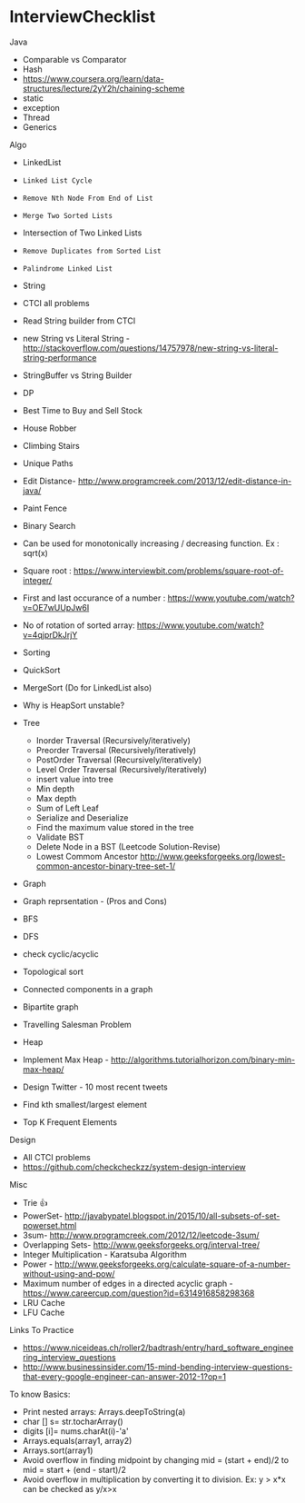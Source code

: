 # InterviewChecklist
 Java
 - Comparable vs Comparator
 - Hash
  - https://www.coursera.org/learn/data-structures/lecture/2yY2h/chaining-scheme
 - static
 - exception
 - Thread
 - Generics


Algo
 - LinkedList
  - 	Linked List Cycle
  - 	Remove Nth Node From End of List
  - 	Merge Two Sorted Lists
  -  Intersection of Two Linked Lists
  - 	Remove Duplicates from Sorted List
  - 	Palindrome Linked List
  
 - String 
  - CTCI all problems
  - Read String builder from CTCI
  - new String vs Literal String - http://stackoverflow.com/questions/14757978/new-string-vs-literal-string-performance
  - StringBuffer vs String Builder
 
 - DP
  - Best Time to Buy and Sell Stock
  - House Robber
  - Climbing Stairs
  - Unique Paths
  - Edit Distance- http://www.programcreek.com/2013/12/edit-distance-in-java/
  - Paint Fence
  
 - Binary Search
  - Can be used for monotonically increasing / decreasing function. Ex : sqrt(x)
  - Square root : https://www.interviewbit.com/problems/square-root-of-integer/
  - First and last occurance of a number : https://www.youtube.com/watch?v=OE7wUUpJw6I
  - No of rotation of sorted array: https://www.youtube.com/watch?v=4qjprDkJrjY

 - Sorting
  - QuickSort
  - MergeSort (Do for LinkedList also)
  - Why is HeapSort unstable?
 
 - Tree
   - Inorder Traversal (Recursively/iteratively)
   - Preorder Traversal (Recursively/iteratively)
   - PostOrder Traversal (Recursively/iteratively)
   - Level Order Traversal (Recursively/iteratively)
   - insert value into tree
   - Min depth
   - Max depth
   - Sum of Left Leaf
   - Serialize and Deserialize
   - Find the maximum value stored in the tree
   - Validate BST
   - Delete Node in a BST  (Leetcode Solution-Revise)
   - Lowest Commom Ancestor http://www.geeksforgeeks.org/lowest-common-ancestor-binary-tree-set-1/
   
 - Graph
  - Graph reprsentation - (Pros and Cons)
  - BFS
  - DFS 
   - check cyclic/acyclic
   - Topological sort
   - Connected components in a graph
   - Bipartite graph
  - Travelling Salesman Problem
  
 - Heap
  - Implement Max Heap - http://algorithms.tutorialhorizon.com/binary-min-max-heap/
  - Design Twitter - 10 most recent tweets
  - Find kth smallest/largest element
  - Top K Frequent Elements

Design
 - All CTCI problems
 - https://github.com/checkcheckzz/system-design-interview
 
Misc
 - Trie :+1:
 - PowerSet- http://javabypatel.blogspot.in/2015/10/all-subsets-of-set-powerset.html
 - 3sum- http://www.programcreek.com/2012/12/leetcode-3sum/
 - Overlapping Sets- http://www.geeksforgeeks.org/interval-tree/
 - Integer Multiplication - Karatsuba Algorithm
 - Power - http://www.geeksforgeeks.org/calculate-square-of-a-number-without-using-and-pow/
 - Maximum number of edges in a directed acyclic graph - https://www.careercup.com/question?id=6314916858298368
 - LRU Cache
 - LFU Cache

Links To Practice
 - https://www.niceideas.ch/roller2/badtrash/entry/hard_software_engineering_interview_questions
 - http://www.businessinsider.com/15-mind-bending-interview-questions-that-every-google-engineer-can-answer-2012-1?op=1

To know Basics:
 - Print nested arrays: Arrays.deepToString(a)
 - char [] s= str.tocharArray()
 - digits [i]= nums.charAt(i)-'a'
 - Arrays.equals(array1, array2)
 - Arrays.sort(array1)
 - Avoid overflow in finding midpoint by changing mid = (start + end)/2 to mid = start + (end - start)/2
 - Avoid overflow in multiplication by converting it to division. Ex: y > x*x can be checked as y/x>x

